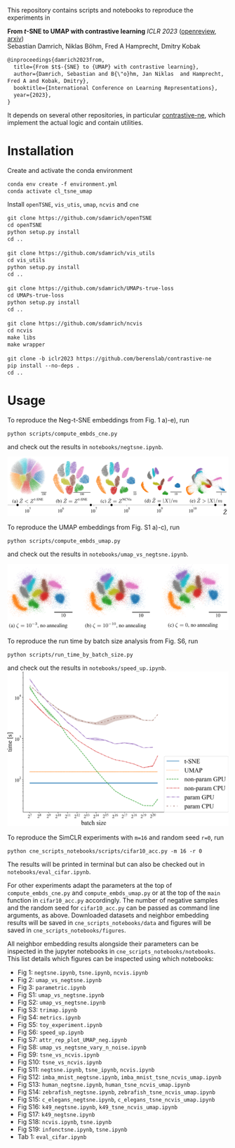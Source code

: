 This repository contains scripts and notebooks to reproduce the experiments in  

**From *t*-SNE to UMAP with contrastive learning** _ICLR 2023_ ([openreview](https://openreview.net/forum?id=B8a1FcY0vi), [arxiv](https://arxiv.org/abs/2206.01816))  
  Sebastian Damrich, Niklas Böhm, Fred A Hamprecht, Dmitry Kobak 
```
@inproceedings{damrich2023from,
  title={From $t$-{SNE} to {UMAP} with contrastive learning},
  author={Damrich, Sebastian and B{\"o}hm, Jan Niklas  and Hamprecht, Fred A and Kobak, Dmitry},
  booktitle={International Conference on Learning Representations},
  year={2023},
}
```

It depends on several other repositories, in particular [contrastive-ne](https://github.com/berenslab/contrastive-ne), which implement the actual logic and contain utilities.

# Installation
Create and activate the conda environment
```
conda env create -f environment.yml
conda activate cl_tsne_umap
```
Install `openTSNE`, `vis_utis`, `umap`, `ncvis` and `cne`
```
git clone https://github.com/sdamrich/openTSNE
cd openTSNE
python setup.py install
cd ..

git clone https://github.com/sdamrich/vis_utils
cd vis_utils
python setup.py install
cd ..

git clone https://github.com/sdamrich/UMAPs-true-loss
cd UMAPs-true-loss
python setup.py install
cd ..

git clone https://github.com/sdamrich/ncvis
cd ncvis
make libs
make wrapper

git clone -b iclr2023 https://github.com/berenslab/contrastive-ne
pip install --no-deps . 
cd ..
```
# Usage
To reproduce the Neg-t-SNE embeddings from Fig. 1 a)-e), run
```
python scripts/compute_embds_cne.py
```
and check out the results in `notebooks/negtsne.ipynb`.

<img width="600" alt="Neg-t-SNE on MNIST" src="/figures/Fig_1_a-e.png">


To reproduce the UMAP embeddings from Fig. S1 a)-c), run
```
python scripts/compute_embds_umap.py
```
and check out the results in `notebooks/umap_vs_negtsne.ipynb`.

<img width="600" alt="UMAP no annealing" src="/figures/Fig_S1_a-c.png">


To reproduce the run time by batch size analysis from Fig. S6, run
```
python scripts/run_time_by_batch_size.py
```
and check out the results in `notebooks/speed_up.ipynb`.
<img width="600" alt="Run time by batch size" src="/figures/Fig_S6.png">




To reproduce the SimCLR experiments with `m=16` and random seed `r=0`, run
```
python cne_scripts_notebooks/scripts/cifar10_acc.py -m 16 -r 0
```
The results will be printed in terminal but can also be checked out in `notebooks/eval_cifar.ipynb`.

For other experiments adapt the parameters at the top of `compute_embds_cne.py`
and `compute_embds_umap.py` or at the top of the `main` function in `cifar10_acc.py`
accordingly. The number of negative samples and the random seed for `cifar10_acc.py` can be 
passed as command line arguments, as above. Downloaded datasets and neighbor embedding results will be saved in `cne_scripts_notebooks/data` and figures 
will be saved in `cne_scripts_notebooks/figures`.

All neighbor embedding results alongside their parameters can be 
inspected in the jupyter notebooks in `cne_scripts_notebooks/notebooks`.
This list details which figures can be inspected using which notebooks:

- Fig 1:  `negtsne.ipynb`, `tsne.ipynb`, `ncvis.ipynb`
- Fig 2:  `umap_vs_negtsne.ipynb`
- Fig 3:  `parametric.ipynb`
- Fig S1: `umap_vs_negtsne.ipynb`
- Fig S2: `umap_vs_negtsne.ipynb`
- Fig S3: `trimap.ipynb`
- Fig S4: `metrics.ipynb`
- Fig S5: `toy_experiment.ipynb`
- Fig S6: `speed_up.ipynb`
- Fig S7: `attr_rep_plot_UMAP_neg.ipynb`
- Fig S8: `umap_vs_negtsne_vary_n_noise.ipynb`
- Fig S9: `tsne_vs_ncvis.ipynb`
- Fig S10: `tsne_vs_ncvis.ipynb`
- Fig S11: `negtsne.ipynb`, `tsne_ipynb`, `ncvis.ipynb`
- Fig S12: `imba_mnist_negtsne.ipynb`, `imba_mnist_tsne_ncvis_umap.ipynb`
- Fig S13: `human_negtsne.ipynb`, `human_tsne_ncvis_umap.ipynb`
- Fig S14: `zebrafish_negtsne.ipynb`, `zebrafish_tsne_ncvis_umap.ipynb`
- Fig S15: `c_elegans_negtsne.ipynb`, `c_elegans_tsne_ncvis_umap.ipynb`
- Fig S16: `k49_negtsne.ipynb`, `k49_tsne_ncvis_umap.ipynb`
- Fig S17: `k49_negtsne.ipynb`
- Fig S18: `ncvis.ipynb`, `tsne.ipynb`
- Fig S19: `infonctsne.ipynb`, `tsne.ipynb`
- Tab 1: `eval_cifar.ipynb`